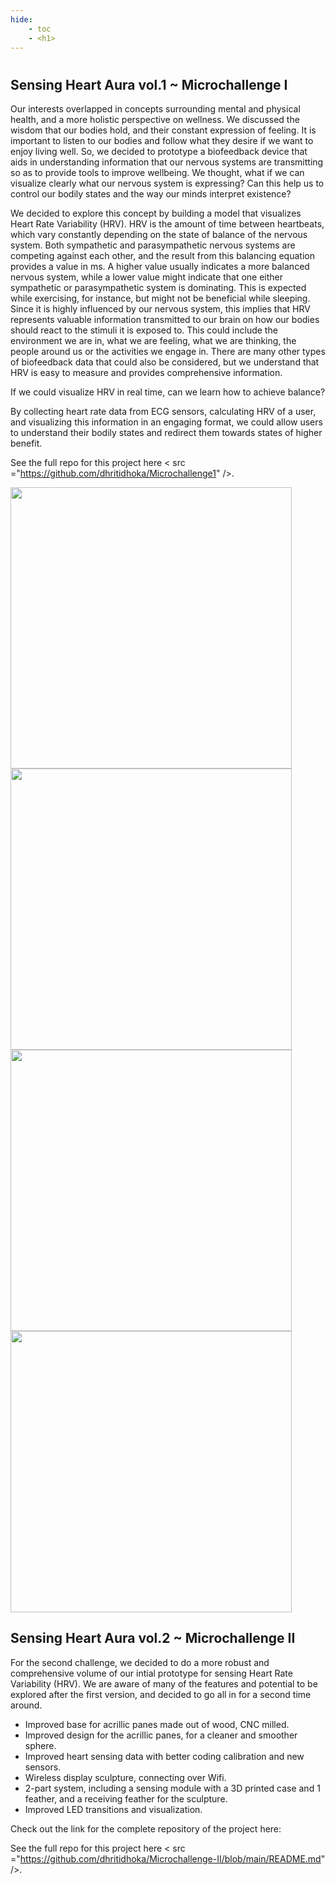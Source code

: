 ```yaml
---
hide:
    - toc
    - <h1>
---
```

#
## Sensing Heart Aura vol.1 ~ Microchallenge I


Our interests overlapped in concepts surrounding mental and physical health, and a more holistic perspective on wellness. We discussed the wisdom that our bodies hold, and their constant expression of feeling. It is important to listen to our bodies and follow what they desire if we want to enjoy living well. So, we decided to prototype a biofeedback device that aids in understanding information that our nervous systems are transmitting so as to provide tools to improve wellbeing. We thought, what if we can visualize clearly what our nervous system is expressing? Can this help us to control our bodily states and the way our minds interpret existence?

We decided to explore this concept by building a model that visualizes Heart Rate Variability (HRV). HRV is the amount of time between heartbeats, which vary constantly depending on the state of balance of the nervous system. Both sympathetic and parasympathetic nervous systems are competing against each other, and the result from this balancing equation provides a value in ms. A higher value usually indicates a more balanced nervous system, while a lower value might indicate that one either sympathetic or parasympathetic system is dominating. This is expected while exercising, for instance, but might not be beneficial while sleeping. Since it is highly influenced by our nervous system, this implies that HRV represents valuable information transmitted to our brain on how our bodies should react to the stimuli it is exposed to. This could include the environment we are in, what we are feeling, what we are thinking, the people around us or the activities we engage in. There are many other types of biofeedback data that could also be considered, but we understand that HRV is easy to measure and provides comprehensive information.

If we could visualize HRV in real time, can we learn how to achieve balance?

By collecting heart rate data from ECG sensors, calculating HRV of a user, and visualizing this information in an engaging format, we could allow users to understand their bodily states and redirect them towards states of higher benefit.

See the full repo for this project here < src ="https://github.com/dhritidhoka/Microchallenge1" />.


<img src="https://antonioheinemann.github.io/MDEF/images/MT02/heart1.png" width="450" />

<img src="https://antonioheinemann.github.io/MDEF/images/MT02/heart2.png" width="450" />

<img src="https://antonioheinemann.github.io/MDEF/images/MT02/heart3.png" width="450" />

<img src="https://antonioheinemann.github.io/MDEF/images/MT02/heart4.png" width="450" />




## Sensing Heart Aura vol.2 ~ Microchallenge II


For the second challenge, we decided to do a more robust and comprehensive volume of our intial prototype for sensing Heart Rate Variability (HRV). We are aware of many of the features and potential to be explored after the first version, and decided to go all in for a second time around.

- Improved base for acrillic panes made out of wood, CNC milled.
- Improved design for the acrillic panes, for a cleaner and smoother sphere.
- Improved heart sensing data with better coding calibration and new sensors.
- Wireless display sculpture, connecting over Wifi.
- 2-part system, including a sensing module with a 3D printed case and 1 feather, and a receiving feather for the sculpture.
- Improved LED transitions and visualization.

Check out the link for the complete repository of the project here:

See the full repo for this project here < src ="https://github.com/dhritidhoka/Microchallenge-II/blob/main/README.md" />.
